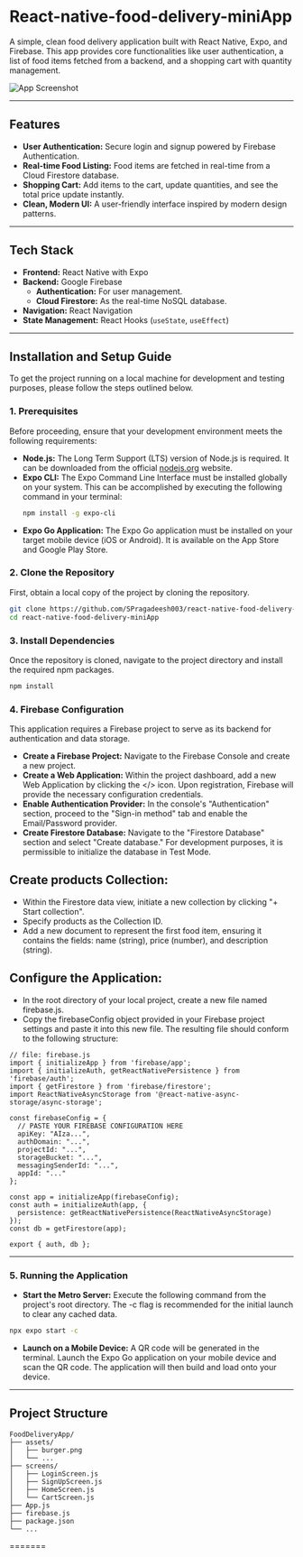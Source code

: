 # React-native-food-delivery-miniApp
A simple, clean food delivery application built with React Native, Expo, and Firebase. This app provides core functionalities like user authentication, a list of food items fetched from a backend, and a shopping cart with quantity management.

![App Screenshot](https://github.com/SPragadeesh003/react-native-food-delivery-miniApp/blob/main/Home_screen.jpg)

---

## Features

-   **User Authentication:** Secure login and signup powered by Firebase Authentication.
-   **Real-time Food Listing:** Food items are fetched in real-time from a Cloud Firestore database.
-   **Shopping Cart:** Add items to the cart, update quantities, and see the total price update instantly.
-   **Clean, Modern UI:** A user-friendly interface inspired by modern design patterns.

---

## Tech Stack

-   **Frontend:** React Native with Expo
-   **Backend:** Google Firebase
    -   **Authentication:** For user management.
    -   **Cloud Firestore:** As the real-time NoSQL database.
-   **Navigation:** React Navigation
-   **State Management:** React Hooks (`useState`, `useEffect`)

---

## Installation and Setup Guide

To get the project running on a local machine for development and testing purposes, please follow the steps outlined below.

### 1. Prerequisites

Before proceeding, ensure that your development environment meets the following requirements:

-   **Node.js:** The Long Term Support (LTS) version of Node.js is required. It can be downloaded from the official [nodejs.org](https://nodejs.org/) website.
-   **Expo CLI:** The Expo Command Line Interface must be installed globally on your system. This can be accomplished by executing the following command in your terminal:
    ```bash
    npm install -g expo-cli
    ```
-   **Expo Go Application:** The Expo Go application must be installed on your target mobile device (iOS or Android). It is available on the App Store and Google Play Store.

### 2. Clone the Repository

First, obtain a local copy of the project by cloning the repository.

```bash
git clone https://github.com/SPragadeesh003/react-native-food-delivery-miniApp
cd react-native-food-delivery-miniApp
```

### 3. Install Dependencies
Once the repository is cloned, navigate to the project directory and install the required npm packages.
```bash
npm install
```
### 4. Firebase Configuration
This application requires a Firebase project to serve as its backend for authentication and data storage.

-  **Create a Firebase Project:** Navigate to the Firebase Console and create a new project.
-  **Create a Web Application:** Within the project dashboard, add a new Web Application by clicking the </> icon. Upon registration, Firebase will provide the necessary configuration credentials.
-  **Enable Authentication Provider:** In the console's "Authentication" section, proceed to the "Sign-in method" tab and enable the Email/Password provider.
-  **Create Firestore Database:** Navigate to the "Firestore Database" section and select "Create database." For development purposes, it is permissible to initialize the database in Test Mode.

## Create products Collection:

-  Within the Firestore data view, initiate a new collection by clicking "+ Start collection".
-  Specify products as the Collection ID.
-  Add a new document to represent the first food item, ensuring it contains the fields: name (string), price (number), and description (string).

## Configure the Application:

-  In the root directory of your local project, create a new file named firebase.js.
-  Copy the firebaseConfig object provided in your Firebase project settings and paste it into this new file. The resulting file should conform to the following structure:
```
// file: firebase.js
import { initializeApp } from 'firebase/app';
import { initializeAuth, getReactNativePersistence } from 'firebase/auth';
import { getFirestore } from 'firebase/firestore';
import ReactNativeAsyncStorage from '@react-native-async-storage/async-storage';

const firebaseConfig = {
  // PASTE YOUR FIREBASE CONFIGURATION HERE
  apiKey: "AIza...",
  authDomain: "...",
  projectId: "...",
  storageBucket: "...",
  messagingSenderId: "...",
  appId: "..."
};

const app = initializeApp(firebaseConfig);
const auth = initializeAuth(app, {
  persistence: getReactNativePersistence(ReactNativeAsyncStorage)
});
const db = getFirestore(app);

export { auth, db };
```
---

### 5. Running the Application
-  **Start the Metro Server:** Execute the following command from the project's root directory. The -c flag is recommended for the initial launch to clear any cached data.
```bash
npx expo start -c
```
-  **Launch on a Mobile Device:** A QR code will be generated in the terminal. Launch the Expo Go application on your mobile device and scan the QR code. The application will then build and load onto your device.

---

## Project Structure
```
FoodDeliveryApp/
├── assets/
│   ├── burger.png
│   └── ...
├── screens/
│   ├── LoginScreen.js
│   ├── SignUpScreen.js
│   ├── HomeScreen.js
│   └── CartScreen.js
├── App.js
├── firebase.js
├── package.json
└── ...
```
=======

